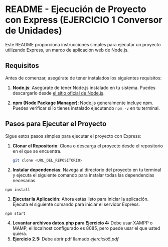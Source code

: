 # README - Ejecución de Proyecto con Express (EJERCICIO 1 Conversor de Unidades)

Este README proporciona instrucciones simples para ejecutar un proyecto utilizando Express, un marco de aplicación web de Node.js.

## Requisitos

Antes de comenzar, asegúrate de tener instalados los siguientes requisitos:

1. **Node.js**: Asegúrate de tener Node.js instalado en tu sistema. Puedes descargarlo desde [el sitio oficial de Node.js](https://nodejs.org/).

2. **npm (Node Package Manager)**: Node.js generalmente incluye npm. Puedes verificar si lo tienes instalado ejecutando `npm -v` en tu terminal.

## Pasos para Ejecutar el Proyecto

Sigue estos pasos simples para ejecutar el proyecto con Express:

1. **Clonar el Repositorio**: Clona o descarga el proyecto desde el repositorio en el que se encuentra.

   ```bash
   git clone <URL_DEL_REPOSITORIO>
   ```

2. **Instalar dependencias**: Navega al directorio del proyecto en tu terminal y ejecuta el siguiente comando para instalar todas las dependencias necesarias.
```
npm install

```

3. **Ejecutar la Aplicación**: Ahora estás listo para iniciar la aplicación. Ejecuta el siguiente comando para iniciar el servidor Express.

```
npm start

```

4. **Levantar archivos datos.php para Ejercicio 4:** Debe usar XAMPP o MAMP, el localhost configurado es 8085, pero puede usar el que usted quiera.
5. **Ejercicio 2.5:** Debe abrir pdf llamado *ejercicio5.pdf*
